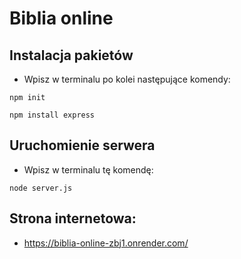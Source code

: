 # Biblia online

## **Instalacja pakietów**

* Wpisz w terminalu po kolei następujące komendy:

```npm init```

```npm install express```

## **Uruchomienie serwera** 

* Wpisz w terminalu tę komendę:
   
```node server.js```

## **Strona internetowa:**
* https://biblia-online-zbj1.onrender.com/
